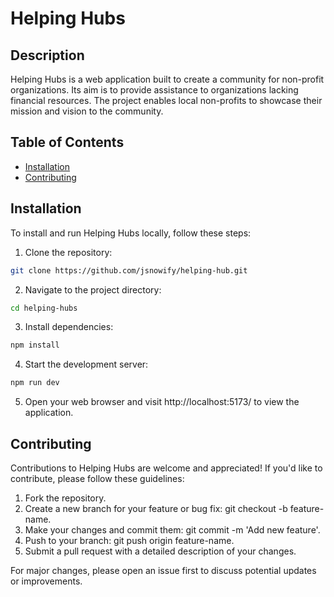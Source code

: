 # Helping Hubs

## Description

Helping Hubs is a web application built to create a community for non-profit organizations. Its aim is to provide assistance to organizations lacking financial resources. The project enables local non-profits to showcase their mission and vision to the community.

## Table of Contents

- [Installation](#installation)
- [Contributing](#contributing)

## Installation

To install and run Helping Hubs locally, follow these steps:

1. Clone the repository:

```bash
git clone https://github.com/jsnowify/helping-hub.git
```

2. Navigate to the project directory:

```bash
cd helping-hubs
```

3. Install dependencies:

```bash
npm install
```

4. Start the development server:

```bash
npm run dev
```

5. Open your web browser and visit http://localhost:5173/ to view the application.

## Contributing

Contributions to Helping Hubs are welcome and appreciated! If you'd like to contribute, please follow these guidelines:

1. Fork the repository.
2. Create a new branch for your feature or bug fix: git checkout -b feature-name.
3. Make your changes and commit them: git commit -m 'Add new feature'.
4. Push to your branch: git push origin feature-name.
5. Submit a pull request with a detailed description of your changes.

For major changes, please open an issue first to discuss potential updates or improvements.
